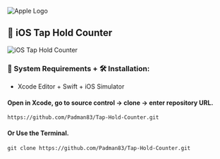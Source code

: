 ![Apple Logo](https://user-images.githubusercontent.com/45048950/73131198-bca1e580-4041-11ea-8f8d-ebfd844f0e64.png) 

## 📱 iOS Tap Hold Counter

![iOS Tap   Hold Counter](https://user-images.githubusercontent.com/45048950/74591404-ae4c5580-5052-11ea-8104-590e62f08de0.gif)

### 🧰 System Requirements + 🛠️ Installation:

* Xcode Editor + Swift + iOS Simulator 

#### Open in Xcode, go to source control -> clone -> enter repository URL.

```
https://github.com/Padman83/Tap-Hold-Counter.git
```

#### Or Use the Terminal.

```
git clone https://github.com/Padman83/Tap-Hold-Counter.git
```
